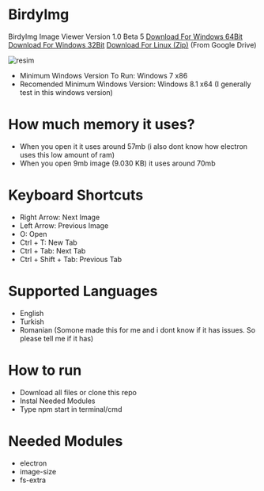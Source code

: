 # BirdyImg
BirdyImg Image Viewer Version 1.0 Beta 5  <a href="https://drive.google.com/u/0/uc?id=1AtW-nxYYaj_jhO8vNVua_cGOdqlJBbUo&export=download">Download For Windows 64Bit</a> <a href="https://drive.google.com/uc?export=download&id=11KEGL1mm7Y3AGrSwQiFOECoolPVaHr8r">Download For Windows 32Bit</a> <a href="https://drive.google.com/uc?export=download&id=19CG_p8secNYt2dVz1P7IyOWHhJAMwUWQ">Download For Linux (Zip)</a> (From Google Drive)

<!--![resim](https://user-images.githubusercontent.com/103432992/185777954-95c9db41-91af-4e6e-9b0a-f45470d2a6b3.png)-->
<!--![resim](https://user-images.githubusercontent.com/103432992/189284081-a4f9760f-bf57-4d0a-84a6-61e0dc0afc3c.png)-->
<!--![resim](https://user-images.githubusercontent.com/103432992/191976124-35317092-48ff-444f-96a2-64742d67c5f2.png)-->
<!--![resim](https://user-images.githubusercontent.com/103432992/193451899-e83bcb69-9b57-4415-a4fb-f9d0b9c2473d.png)-->
![resim](https://user-images.githubusercontent.com/103432992/206913916-d70259c0-89c5-4525-8bcf-b4f8f35124d4.png)


* Minimum Windows Version To Run: Windows 7 x86
* Recomended Minimum Windows Version: Windows 8.1 x64 (I generally test in this windows version)

# How much memory it uses?
* When you open it it uses around 57mb (i also dont know how electron uses this low amount of ram)
* When you open 9mb image (9.030 KB) it uses around 70mb

# Keyboard Shortcuts
* Right Arrow: Next Image
* Left Arrow: Previous Image
* O: Open
* Ctrl + T: New Tab
* Ctrl + Tab: Next Tab
* Ctrl + Shift + Tab: Previous Tab

# Supported Languages
* English
* Turkish
* Romanian (Somone made this for me and i dont know if it has issues. So please tell me if it has)

# How to run
* Download all files or clone this repo
* Instal Needed Modules
* Type npm start in terminal/cmd

# Needed Modules
* electron
* image-size
* fs-extra
